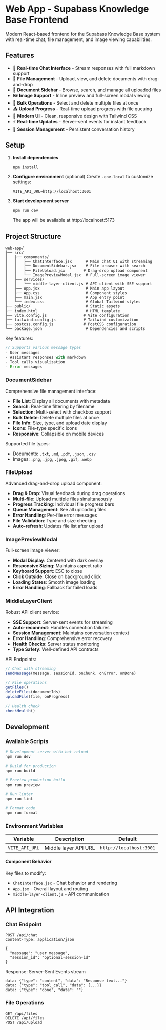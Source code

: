 # Web App - Supabass Knowledge Base Frontend

Modern React-based frontend for the Supabass Knowledge Base system with real-time chat, file management, and image viewing capabilities.

## Features

- 💬 **Real-time Chat Interface** - Stream responses with full markdown support
- 📁 **File Management** - Upload, view, and delete documents with drag-and-drop
- 📄 **Document Sidebar** - Browse, search, and manage all uploaded files
- 🖼️ **Image Support** - Inline preview and full-screen modal viewing
- 🎯 **Bulk Operations** - Select and delete multiple files at once
- 📤 **Upload Progress** - Real-time upload progress with file queuing
- 🎨 **Modern UI** - Clean, responsive design with Tailwind CSS
- ⚡ **Real-time Updates** - Server-sent events for instant feedback
- 🔄 **Session Management** - Persistent conversation history

## Setup

1. **Install dependencies**
   ```bash
   npm install
   ```

2. **Configure environment** (optional)
   Create `.env.local` to customize settings:
   ```env
   VITE_API_URL=http://localhost:3001
   ```

3. **Start development server**
   ```bash
   npm run dev
   ```
   The app will be available at http://localhost:5173

## Project Structure

```
web-app/
├── src/
│   ├── components/
│   │   ├── ChatInterface.jsx      # Main chat UI with streaming
│   │   ├── DocumentSidebar.jsx    # File browser with search
│   │   ├── FileUpload.jsx        # Drag-drop upload component
│   │   └── ImagePreviewModal.jsx  # Full-screen image viewer
│   ├── services/
│   │   └── middle-layer-client.js # API client with SSE support
│   ├── App.jsx                    # Main app layout
│   ├── App.css                    # Component styles
│   ├── main.jsx                   # App entry point
│   └── index.css                  # Global Tailwind styles
├── public/                        # Static assets
├── index.html                     # HTML template
├── vite.config.js                # Vite configuration
├── tailwind.config.js            # Tailwind customization
├── postcss.config.js             # PostCSS configuration
└── package.json                   # Dependencies and scripts
```

Key features:
```jsx
// Supports various message types
- User messages
- Assistant responses with markdown
- Tool calls visualization
- Error messages
```

### DocumentSidebar
Comprehensive file management interface:
- **File List**: Display all documents with metadata
- **Search**: Real-time filtering by filename
- **Selection**: Multi-select with checkbox support
- **Bulk Delete**: Delete multiple files at once
- **File Info**: Size, type, and upload date display
- **Icons**: File-type specific icons
- **Responsive**: Collapsible on mobile devices

Supported file types:
- Documents: `.txt`, `.md`, `.pdf`, `.json`, `.csv`
- Images: `.png`, `.jpg`, `.jpeg`, `.gif`, `.webp`

### FileUpload
Advanced drag-and-drop upload component:
- **Drag & Drop**: Visual feedback during drag operations
- **Multi-file**: Upload multiple files simultaneously
- **Progress Tracking**: Individual file progress bars
- **Queue Management**: See all uploading files
- **Error Handling**: Per-file error messages
- **File Validation**: Type and size checking
- **Auto-refresh**: Updates file list after upload

### ImagePreviewModal
Full-screen image viewer:
- **Modal Display**: Centered with dark overlay
- **Responsive Sizing**: Maintains aspect ratio
- **Keyboard Support**: ESC to close
- **Click Outside**: Close on background click
- **Loading States**: Smooth image loading
- **Error Handling**: Fallback for failed loads

### MiddleLayerClient
Robust API client service:
- **SSE Support**: Server-sent events for streaming
- **Auto-reconnect**: Handles connection failures
- **Session Management**: Maintains conversation context
- **Error Handling**: Comprehensive error recovery
- **Health Checks**: Server status monitoring
- **Type Safety**: Well-defined API contracts

API Endpoints:
```javascript
// Chat with streaming
sendMessage(message, sessionId, onChunk, onError, onDone)

// File operations
getFiles()
deleteFiles(documentIds)
uploadFile(file, onProgress)

// Health check
checkHealth()
```

## Development

### Available Scripts

```bash
# Development server with hot reload
npm run dev

# Build for production
npm run build

# Preview production build
npm run preview

# Run linter
npm run lint

# Format code
npm run format
```

### Environment Variables

| Variable | Description | Default |
|----------|-------------|---------|
| `VITE_API_URL` | Middle layer API URL | `http://localhost:3001` |


#### Component Behavior
Key files to modify:
- `ChatInterface.jsx` - Chat behavior and rendering
- `App.jsx` - Overall layout and routing
- `middle-layer-client.js` - API communication

## API Integration

### Chat Endpoint
```http
POST /api/chat
Content-Type: application/json

{
  "message": "user message",
  "session_id": "optional-session-id"
}
```

Response: Server-Sent Events stream
```
data: {"type": "content", "data": "Response text..."}
data: {"type": "tool_call", "data": {...}}
data: {"type": "done", "data": ""}
```

### File Operations
```http
GET /api/files
DELETE /api/files
POST /api/upload
```